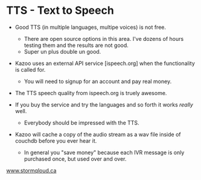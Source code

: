 # TTS - Text to Speech

* Good TTS (in multiple languages, multipe voices) is not free.
  *  There are open source options in this area.   I've dozens of hours testing them and the results are not good.  
  *  Super un plus double un good.

* Kazoo uses an external API service [ispeech.org] when the functionality is called for.
  *  You will need to signup for an account and pay real money.
  
* The TTS speech quality from ispeech.org is truely awesome.
* If you buy the service and try the languages and so forth it works *really* well.
  *  Everybody should be impressed with the TTS. 

* Kazoo will cache a copy of the audio stream as a wav file inside of couchdb before you ever hear it.
  * In general you "save money" because each IVR message is only purchased once, but used over and over.
 

www.stormqloud.ca
